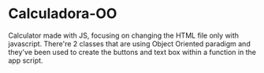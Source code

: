# Calculadora-OO
Calculator made with JS, focusing on changing the HTML file only with javascript. 
There're 2 classes that are using Object Oriented paradigm and they've been used to create the buttons and text box within a function in the app script.
